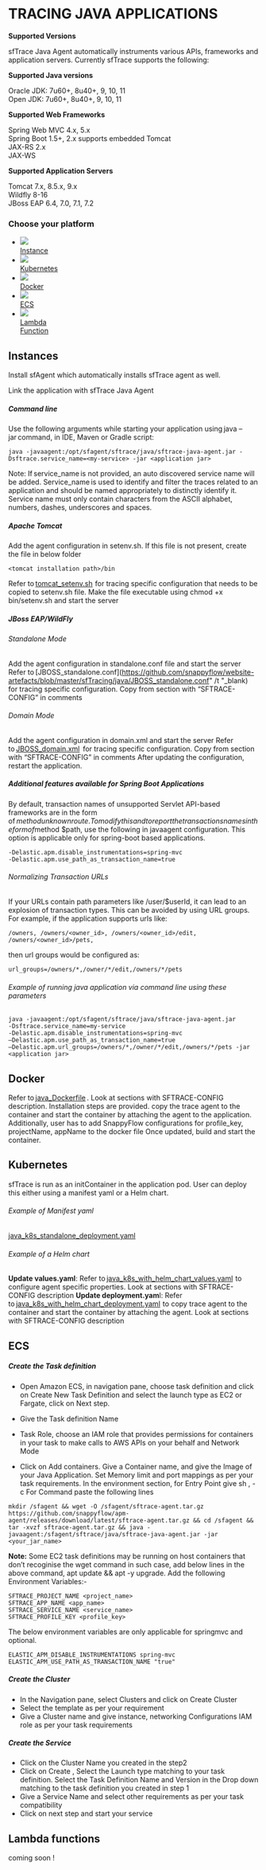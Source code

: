 # TRACING JAVA APPLICATIONS
<div class="commandDiv">
	<b>Supported Versions</b>
	<p>sfTrace Java Agent automatically instruments various APIs, frameworks and application servers. Currently sfTrace supports the following:  
	</p>
	<b>Supported Java versions</b> 
	<p>
		Oracle JDK: 7u60+, 8u40+, 9, 10, 11 <br/>
	Open JDK: 7u60+, 8u40+, 9, 10, 11 </p>
	<b>Supported Web Frameworks</b>
	<p>
		Spring Web MVC 4.x, 5.x <br/>
	Spring Boot 1.5+, 2.x supports embedded Tomcat <br/>
	JAX-RS 2.x  <br/>
	JAX-WS  <br/>
	</p>
	<b>Supported Application Servers</b>
	<p>Tomcat 7.x, 8.5.x, 9.x <br/>
	Wildfly 8-16 <br/>
	JBoss EAP 6.4, 7.0, 7.1, 7.2</p>
</div>

### Choose your platform
<ul class="icon_list lang">
<li><a href="#javaInstance"><img src="images/instances-logo.png" > <div>Instance</div></a></li>
<li><a href="#javakubernetes"><img src="images/kubernetes-logo.png"> <div>Kubernetes</div></a></li>
<li><a href="#javadocker"><img src="images/docker-logo.png"> <div>Docker</div></a></li>
<li><a href="#javaecs"><img src="images/amazon-ecs-logo.png"> <div>ECS</div></a></li>
<li ><a href="#javalambda"><img src="images/lambda-functions-logo.png"> <div>Lambda <br/>Function</div></a></li>
</ul>  


## Instances

Install sfAgent which automatically installs sfTrace agent as well.

Link the application with sfTrace Java Agent 

##### Command line
Use the following arguments while starting your application using java –jar command, in IDE, Maven or Gradle script: 
```
java -javaagent:/opt/sfagent/sftrace/java/sftrace-java-agent.jar -Dsftrace.service_name=<my-service> -jar <application jar> 
```
Note: If service_name is not provided, an auto discovered service name will be added. Service_name is used to identify and filter the traces related to an application and should be named appropriately to distinctly identify it. Service name must only contain characters from the ASCII alphabet, numbers, dashes, underscores and spaces. 
##### Apache Tomcat 
Add the agent configuration in setenv.sh. If this file is not present,  create the file in below folder
```
<tomcat installation path>/bin
```
Refer to [tomcat_setenv.sh](https://github.com/snappyflow/website-artefacts/blob/master/sfTracing/java/tomcat_setenv.sh)  for tracing specific configuration that needs to be copied to setenv.sh file. 
Make the file executable using chmod +x bin/setenv.sh and start the server 
##### JBoss EAP/WildFly 
###### Standalone Mode 
Add the agent configuration in standalone.conf file and start the server 
Refer to [JBOSS_standalone.conf](https://github.com/snappyflow/website-artefacts/blob/master/sfTracing/java/JBOSS_standalone.conf" /t "_blank)   for tracing specific configuration. Copy from section with “SFTRACE-CONFIG” in comments 
###### Domain Mode
Add the agent configuration in domain.xml and start the server 
Refer to [JBOSS_domain.xml](https://github.com/snappyflow/website-artefacts/blob/master/sfTracing/java/JBOSS_domain.xml)  for tracing specific configuration. Copy from section with “SFTRACE-CONFIG” in comments 
After updating the configuration, restart the application. 
##### Additional features available for Spring Boot Applications
By default, transaction names of unsupported Servlet API-based frameworks are in the form of $method unknown route. To modify this and to report the transactions names in the form of $method $path, use the following in javaagent configuration. This option is applicable only for spring-boot based applications.
```
-Delastic.apm.disable_instrumentations=spring-mvc  
-Delastic.apm.use_path_as_transaction_name=true 
```
###### Normalizing Transaction URLs
If your URLs contain path parameters like /user/$userId, it can lead to an explosion of transaction types. This can be avoided by using URL groups.
For example, if the application supports urls like: 
```
/owners, /owners/<owner_id>, /owners/<owner_id>/edit, /owners/<owner_id>/pets, 
```
then url groups would be configured as: 
```
url_groups=/owners/*,/owner/*/edit,/owners/*/pets 
```
###### Example of running java application via command line using these parameters
```
java -javaagent:/opt/sfagent/sftrace/java/sftrace-java-agent.jar 
-Dsftrace.service_name=my-service 
-Delastic.apm.disable_instrumentations=spring-mvc 
–Delastic.apm.use_path_as_transaction_name=true 
–Delastic.apm.url_groups=/owners/*,/owner/*/edit,/owners/*/pets -jar <application jar> 
```

## Docker

Refer to [java_Dockerfile](https://github.com/snappyflow/website-artefacts/blob/master/sfTracing/java/java_Dockerfile) . Look at sections with SFTRACE-CONFIG description. 
Installation steps are provided. copy the trace agent to the container and start the container by attaching the agent to the application. Additionally, user has to add SnappyFlow configurations for profile_key, projectName, appName to the docker file 
Once updated, build and start the container.


## Kubernetes

sfTrace is run as an initContainer in the application pod. User can deploy this either using a manifest yaml or a Helm chart. 
###### Example of Manifest yaml 
[java_k8s_standalone_deployment.yaml](https://github.com/snappyflow/website-artefacts/blob/master/sfTracing/java/java_k8s_standalone_deployment.yaml)  
###### Example of a Helm chart 
**Update values.yaml**: Refer to [java_k8s_with_helm_chart_values.yaml](https://github.com/snappyflow/website-artefacts/blob/master/sfTracing/java/java_k8s_with_helm_chart_values.yaml)  to configure agent specific properties. Look at sections with SFTRACE-CONFIG description 
**Update deployment.yam**l: Refer to [java_k8s_with_helm_chart_deployment.yaml](https://github.com/snappyflow/website-artefacts/blob/master/sfTracing/java/java_k8s_with_helm_chart_deployment.yaml)  to copy trace agent to the container and start the container by attaching  the agent. Look at sections with SFTRACE-CONFIG description 

## ECS 

##### Create the Task definition

- Open Amazon ECS, in navigation pane, choose task definition and click on Create New Task Definition and select the launch type as EC2 or  Fargate, click on Next step. 

- Give the Task definition Name 
- Task Role, choose an IAM role that provides permissions for containers in  your task to make calls to AWS APIs on your behalf and Network Mode
- Click on Add containers. Give a Container name, and give the Image of your Java Application. Set Memory limit and port mappings as per your task requirements. In the environment section, for Entry Point give sh , -c For Command paste the following lines 
```
mkdir /sfagent && wget -O /sfagent/sftrace-agent.tar.gz
https://github.com/snappyflow/apm-agent/releases/download/latest/sftrace-agent.tar.gz && cd /sfagent && tar -xvzf sftrace-agent.tar.gz && java -javaagent:/sfagent/sftrace/java/sftrace-java-agent.jar -jar <your_jar_name>
```
**Note:**
Some EC2 task definitions may be running on host containers that don’t recoginise the wget command in such case, add below lines in the above  command, apt update && apt -y upgrade.
Add the following Environment Variables:-
```
SFTRACE_PROJECT_NAME <project_name>
SFTRACE_APP_NAME <app_name>
SFTRACE_SERVICE_NAME <service_name>
SFTRACE_PROFILE_KEY <profile_key>
```
The below environment variables are only applicable for springmvc and optional.
```
ELASTIC_APM_DISABLE_INSTRUMENTATIONS spring-mvc
ELASTIC_APM_USE_PATH_AS_TRANSACTION_NAME "true"
```
##### Create the Cluster
- In the Navigation pane, select Clusters and click on Create Cluster
- Select the template as per your requirement
- Give a Cluster name and give instance, networking Configurations IAM role as per your task requirements
##### Create the Service
- Click on the Cluster Name you created in the step2
- Click on Create , Select the Launch type matching to your task definition.  Select the Task Definition Name and Version in the Drop down matching to the task definition you created in step 1
- Give a Service Name and select other requirements as per your task compatibility
- Click on next step and start your service

## Lambda functions

coming soon !

